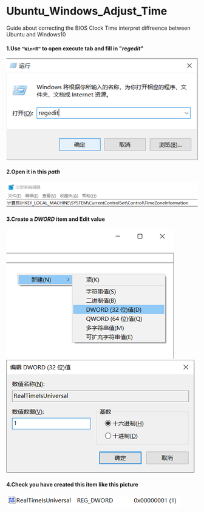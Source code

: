 # Ubuntu_Windows_Adjust_Time
Guide about correcting the BIOS Clock Time interpret diffreence between Ubuntu and Windows10

#### 1.Use `"Win+R"` to open execute tab and fill in "*regedit*" 

<img src="/WinR.PNG" />

#### 2.Open it in this *path*

<img src="/path.PNG" />

#### 3.Create a *DWORD* item and Edit value

<img src="new.PNG" />

<img src="value.PNG" />

#### 4.Check you have created this item like this picture

<img src="accomplish.PNG" />
